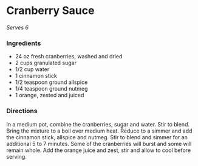 # Cranberry Sauce #

_Serves 6_

### Ingredients ###

 * 24 oz fresh cranberries, washed and dried
 * 2 cups granulated sugar
 * 1/2 cup water
 * 1 cinnamon stick
 * 1/2 teaspoon ground allspice
 * 1/4 teaspoon ground nutmeg
 * 1 orange, zested and juiced

### Directions ###

In a medium pot, combine the cranberries, sugar and water. Stir to blend.
Bring the mixture to a boil over medium heat. Reduce to a simmer and add the
cinnamon stick, allspice and nutmeg. Stir to blend and simmer for an additional
5 to 7 minutes. Some of the cranberries will burst and some will remain whole.
Add the orange juice and zest, stir and allow to cool before serving.
